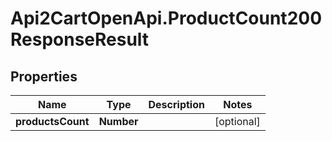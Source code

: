 # Api2CartOpenApi.ProductCount200ResponseResult

## Properties

Name | Type | Description | Notes
------------ | ------------- | ------------- | -------------
**productsCount** | **Number** |  | [optional] 


